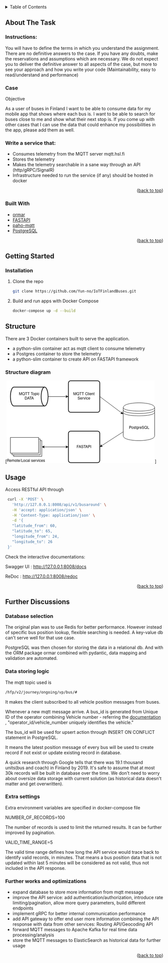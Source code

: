 <div id="top"></div>

<!-- TABLE OF CONTENTS -->
<details>
  <summary>Table of Contents</summary>
  <ol>
    <li>
      <a href="#about-the-task">About The Task</a>
      <ul>
        <li><a href="#built-with">Built With</a></li>
      </ul>
    </li>
    <li>
      <a href="#getting-started">Getting Started</a>
      <ul>
        <li><a href="#installation">Installation</a></li>
      </ul>
    </li>
    <li><a href="#structure">Structure</a></li>
    <li><a href="#usage">Usage</a></li>
    <li><a href="#further-discussions">Further Discussions</a></li>
  </ol>
</details>


<!-- ABOUT THE PROJECT -->
## About The Task

### Instructions:

You will have to define the terms in which you understand the assignment. There are no definitive answers
to the case. If you have any doubts, make the reservations and assumptions which are necessary. We do
not expect you to deliver the definitive answer to all aspects of the case, but more to see your approach
and how you write your code (Maintainability, easy to read/understand and performance)

### Case

Objective

As a user of buses in Finland I want to be able to consume data for my mobile app that shows where each
bus is. I want to be able to search for buses close to me and show what their next stop is. If you come up
with other cases that I can use the data that could enhance my possibilities in the app, please add them as
well.

### Write a service that:
* Consumes telemetry from the MQTT server mqtt.hsl.fi
* Stores the telemetry
* Makes the telemetry searchable in a sane way through an API (http/gRPC/SignalR)
* Infrastructure needed to run the service (if any) should be hosted in docker

<p align="right">(<a href="#top">back to top</a>)</p>



### Built With
* [ormar](https://collerek.github.io/ormar/)
* [FASTAPI](https://fastapi.tiangolo.com/)
* [paho-mqtt](https://pypi.org/project/paho-mqtt/)
* [PostgreSQL](https://www.postgresql.org/)

<p align="right">(<a href="#top">back to top</a>)</p>


<!-- GETTING STARTED -->
## Getting Started

### Installation

1. Clone the repo
   ```sh
   git clone https://github.com/Yun-no/IoTFinlandBuses.git
   ```
2. Build and run apps with Docker Compose
   ```sh
   docker-compose up -d --build
   ```

<!-- SERVICE STRUCTURE -->
## Structure
There are 3 Docker containers built to serve the application.
* a python-slim container act as mqtt client to consume telemetry
* a Postgres container to store the telemetry
* a python-slim container to create API on FASTAPI framework

### Structure diagram

[![Structure diagram][task-diagram]]


<!-- USAGE EXAMPLES -->
## Usage
Access RESTful API through
   ```sh
    curl -X 'POST' \
      'http://127.0.0.1:8008/api/v1/busaround' \
      -H 'accept: application/json' \
      -H 'Content-Type: application/json' \
      -d '{
      "latitude_from": 60,
      "latitude_to": 65,
      "longitude_from": 24,
      "longitude_to": 26
    }'
   ```
Check the interactive documentations:

Swagger UI : http://127.0.0.1:8008/docs

ReDoc : http://127.0.0.1:8008/redoc


<p align="right">(<a href="#top">back to top</a>)</p>


<!-- Further discussion -->
## Further Discussions

### Database selection
The original plan was to use Redis for better performance. 
However instead of specific bus position lookup, flexible searching is needed.
A key-value db can't serve well for that use case.

PostgreSQL was then chosen for storing the data in a relational db.
And with the ORM package ormar combined with pydantic, data mapping and validation are automated.

### Data storing logic
The mqtt topic used is 
   ```sh
  /hfp/v2/journey/ongoing/vp/bus/#
   ```
It makes the client subscribed to all vehicle position messages from buses.

Whenever a new mqtt message arrive. A bus_id is generated from Unique ID of the operator combining Vehicle number -
referring the [documentation](https://digitransit.fi/en/developers/apis/4-realtime-api/vehicle-positions/) , "operator_id/vehicle_number uniquely identifies the vehicle."

The bus_id will be used for upsert action through INSERT ON CONFLICT statement in PostgreSQL.

It means the latest position message of every bus will be used to create record if not exist or update existing record in database. 

A quick research through Google tells that there was 19.1 thousand units(bus and coach) in Finland by 2019.
It's safe to assume that at most 30k records will be built in database over the time. 
We don't need to worry about oversize data storage with current solution (as historical data doesn't matter and get overwritten).

### Extra settings
Extra environment variables are specified in docker-compose file

NUMBER_OF_RECORDS=100

The number of records is used to limit the returned results. It can be further improved by pagination.

VALID_TIME_RANGE=5

The valid time range defines how long the API service would trace back to identify valid records, in minutes.
That means a bus position data that is not updated within last 5 minutes will be considered as not valid, thus not included in the API response.

### Further works and optimizations
* expand database to store more information from mqtt message
* improve the API service: add authentication/authorization, introduce rate limiting/pagination, allow more query parameters, build different endpoints
* implement gRPC for better internal communication performance
* add API gateway to offer end user more information combining the API response with data from other services: Routing API/Geocoding API
* forward MQTT messages to Apache Kafka for real time data processing/analysis
* store the MQTT messages to ElasticSearch as historical data for further usage

<p align="right">(<a href="#top">back to top</a>)</p>


<!-- MARKDOWN LINKS & IMAGES -->
[task-diagram]: images/iot_task_diagram.png


